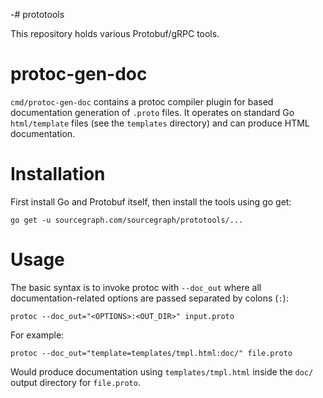 -# prototools

This repository holds various Protobuf/gRPC tools.

# protoc-gen-doc

`cmd/protoc-gen-doc` contains a protoc compiler plugin for based documentation generation of `.proto` files. It operates on standard Go `html/template` files (see the `templates` directory) and can produce HTML documentation.

# Installation

First install Go and Protobuf itself, then install the tools using go get:

```
go get -u sourcegraph.com/sourcegraph/prototools/...
```

# Usage

The basic syntax is to invoke protoc with `--doc_out` where all documentation-related options are passed separated by colons (`:`):

```
protoc --doc_out="<OPTIONS>:<OUT_DIR>" input.proto
```

For example:

```
protoc --doc_out="template=templates/tmpl.html:doc/" file.proto
```

Would produce documentation using `templates/tmpl.html` inside the `doc/` output directory for `file.proto`.
